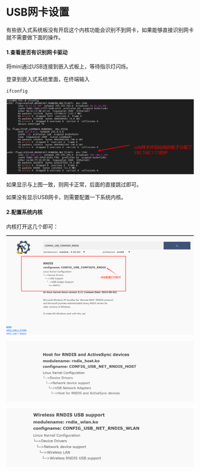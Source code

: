 # USB网卡设置

有些嵌入式系统板没有开启这个内核功能会识别不到网卡，如果能够直接识别网卡就不需要做下面的操作。

#### 1.查看是否有识别网卡驱动

将mini通过USB连接到嵌入式板上，等待指示灯闪烁。

登录到嵌入式系统里面，在终端输入

```bash
ifconfig
```

![](image/image_xIx6Ts1rKy.png)

如果显示与上图一致，则网卡正常，后面的直接跳过即可。

如果没有显示USB网卡，则需要配置一下系统内核。

#### 2.配置系统内核

内核打开这几个即可：

![](image/523bfeab85f2cea7fbec3511bfdfe2d_tN_2KZD0yq.png)

![](image/416838532e32e9183753b92919897ac_zcQ-O94F1l.png)

![](image/94d9bd1b3c7b0a7df93ef9e18de4103_7bgOycvXrB.png)
